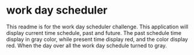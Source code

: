 # work day scheduler

This readme is for the work day scheduler challenge. This application will display current time schedule, past and future. The past schedule time display in gray color, while present time display red, and the color display red. When the day over all the work day schedule turned to gray.

